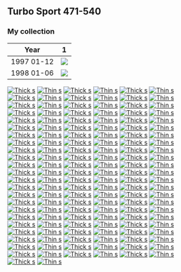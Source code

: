 ## Turbo Sport 471-540

### My collection

|    Year    |                                           1                                            |
|:----------:|:--------------------------------------------------------------------------------------:|
| 1997 01-12 | [<img src='thumbnails/outer/1997_01-12.1.5.png'>](thumbnails/outer/1997_01-12.1.5.png) |
| 1998 01-06 | [<img src='thumbnails/outer/1998_01-06.1.5.png'>](thumbnails/outer/1998_01-06.1.5.png) |

<span style="display: inline-block;">
	<a href='thumbnails/inner/471.thick_s.3.png' title='Thick s'><img src='thumbnails/inner/471.thick_s.3.png' alt='Thick s'></a>
	<a href='thumbnails/inner/471.thin_s.4.png' title='Thin s'><img src='thumbnails/inner/471.thin_s.4.png' alt='Thin s'></a>
</span>
<span style="display: inline-block;">
	<a href='thumbnails/inner/472.thick_s.4.png' title='Thick s'><img src='thumbnails/inner/472.thick_s.4.png' alt='Thick s'></a>
	<a href='thumbnails/inner/472.thin_s.4.png' title='Thin s'><img src='thumbnails/inner/472.thin_s.4.png' alt='Thin s'></a>
</span>
<span style="display: inline-block;">
	<a href='thumbnails/inner/473.thick_s.3.png' title='Thick s'><img src='thumbnails/inner/473.thick_s.3.png' alt='Thick s'></a>
	<a href='thumbnails/inner/473.thin_s.5.png' title='Thin s'><img src='thumbnails/inner/473.thin_s.5.png' alt='Thin s'></a>
</span>
<span style="display: inline-block;">
	<a href='thumbnails/inner/474.thick_s.3.png' title='Thick s'><img src='thumbnails/inner/474.thick_s.3.png' alt='Thick s'></a>
	<a href='thumbnails/inner/474.thin_s.4.png' title='Thin s'><img src='thumbnails/inner/474.thin_s.4.png' alt='Thin s'></a>
</span>
<span style="display: inline-block;">
	<a href='thumbnails/inner/475.thick_s.5.png' title='Thick s'><img src='thumbnails/inner/475.thick_s.5.png' alt='Thick s'></a>
	<a href='thumbnails/inner/475.thin_s.5.png' title='Thin s'><img src='thumbnails/inner/475.thin_s.5.png' alt='Thin s'></a>
</span>
<span style="display: inline-block;">
	<a href='thumbnails/inner/476.thick_s.0.png' title='Thick s'><img src='thumbnails/inner/476.thick_s.0.png' alt='Thick s'></a>
	<a href='thumbnails/inner/476.thin_s.5.png' title='Thin s'><img src='thumbnails/inner/476.thin_s.5.png' alt='Thin s'></a>
</span>
<span style="display: inline-block;">
	<a href='thumbnails/inner/477.thick_s.5.png' title='Thick s'><img src='thumbnails/inner/477.thick_s.5.png' alt='Thick s'></a>
	<a href='thumbnails/inner/477.thin_s.5.png' title='Thin s'><img src='thumbnails/inner/477.thin_s.5.png' alt='Thin s'></a>
</span>
<span style="display: inline-block;">
	<a href='thumbnails/inner/478.thick_s.4.png' title='Thick s'><img src='thumbnails/inner/478.thick_s.4.png' alt='Thick s'></a>
	<a href='thumbnails/inner/478.thin_s.4.png' title='Thin s'><img src='thumbnails/inner/478.thin_s.4.png' alt='Thin s'></a>
</span>
<span style="display: inline-block;">
	<a href='thumbnails/inner/479.thick_s.4.png' title='Thick s'><img src='thumbnails/inner/479.thick_s.4.png' alt='Thick s'></a>
	<a href='thumbnails/inner/479.thin_s.4.png' title='Thin s'><img src='thumbnails/inner/479.thin_s.4.png' alt='Thin s'></a>
</span>
<span style="display: inline-block;">
	<a href='thumbnails/inner/480.thick_s.3.png' title='Thick s'><img src='thumbnails/inner/480.thick_s.3.png' alt='Thick s'></a>
	<a href='thumbnails/inner/480.thin_s.5.png' title='Thin s'><img src='thumbnails/inner/480.thin_s.5.png' alt='Thin s'></a>
</span>
<span style="display: inline-block;">
	<a href='thumbnails/inner/481.thick_s.3.png' title='Thick s'><img src='thumbnails/inner/481.thick_s.3.png' alt='Thick s'></a>
	<a href='thumbnails/inner/481.thin_s.5.png' title='Thin s'><img src='thumbnails/inner/481.thin_s.5.png' alt='Thin s'></a>
</span>
<span style="display: inline-block;">
	<a href='thumbnails/inner/482.thick_s.5.png' title='Thick s'><img src='thumbnails/inner/482.thick_s.5.png' alt='Thick s'></a>
	<a href='thumbnails/inner/482.thin_s.5.png' title='Thin s'><img src='thumbnails/inner/482.thin_s.5.png' alt='Thin s'></a>
</span>
<span style="display: inline-block;">
	<a href='thumbnails/inner/483.thick_s.5.png' title='Thick s'><img src='thumbnails/inner/483.thick_s.5.png' alt='Thick s'></a>
	<a href='thumbnails/inner/483.thin_s.5.png' title='Thin s'><img src='thumbnails/inner/483.thin_s.5.png' alt='Thin s'></a>
</span>
<span style="display: inline-block;">
	<a href='thumbnails/inner/484.thick_s.5.png' title='Thick s'><img src='thumbnails/inner/484.thick_s.5.png' alt='Thick s'></a>
	<a href='thumbnails/inner/484.thin_s.4.png' title='Thin s'><img src='thumbnails/inner/484.thin_s.4.png' alt='Thin s'></a>
</span>
<span style="display: inline-block;">
	<a href='thumbnails/inner/485.thick_s.5.png' title='Thick s'><img src='thumbnails/inner/485.thick_s.5.png' alt='Thick s'></a>
	<a href='thumbnails/inner/485.thin_s.5.png' title='Thin s'><img src='thumbnails/inner/485.thin_s.5.png' alt='Thin s'></a>
</span>
<span style="display: inline-block;">
	<a href='thumbnails/inner/486.thick_s.3.png' title='Thick s'><img src='thumbnails/inner/486.thick_s.3.png' alt='Thick s'></a>
	<a href='thumbnails/inner/486.thin_s.5.png' title='Thin s'><img src='thumbnails/inner/486.thin_s.5.png' alt='Thin s'></a>
</span>
<span style="display: inline-block;">
	<a href='thumbnails/inner/487.thick_s.3.png' title='Thick s'><img src='thumbnails/inner/487.thick_s.3.png' alt='Thick s'></a>
	<a href='thumbnails/inner/487.thin_s.5.png' title='Thin s'><img src='thumbnails/inner/487.thin_s.5.png' alt='Thin s'></a>
</span>
<span style="display: inline-block;">
	<a href='thumbnails/inner/488.thick_s.5.png' title='Thick s'><img src='thumbnails/inner/488.thick_s.5.png' alt='Thick s'></a>
	<a href='thumbnails/inner/488.thin_s.5.png' title='Thin s'><img src='thumbnails/inner/488.thin_s.5.png' alt='Thin s'></a>
</span>
<span style="display: inline-block;">
	<a href='thumbnails/inner/489.thick_s.5.png' title='Thick s'><img src='thumbnails/inner/489.thick_s.5.png' alt='Thick s'></a>
	<a href='thumbnails/inner/489.thin_s.5.png' title='Thin s'><img src='thumbnails/inner/489.thin_s.5.png' alt='Thin s'></a>
</span>
<span style="display: inline-block;">
	<a href='thumbnails/inner/490.thick_s.4.png' title='Thick s'><img src='thumbnails/inner/490.thick_s.4.png' alt='Thick s'></a>
	<a href='thumbnails/inner/490.thin_s.5.png' title='Thin s'><img src='thumbnails/inner/490.thin_s.5.png' alt='Thin s'></a>
</span>
<span style="display: inline-block;">
	<a href='thumbnails/inner/491.thick_s.5.png' title='Thick s'><img src='thumbnails/inner/491.thick_s.5.png' alt='Thick s'></a>
	<a href='thumbnails/inner/491.thin_s.4.png' title='Thin s'><img src='thumbnails/inner/491.thin_s.4.png' alt='Thin s'></a>
</span>
<span style="display: inline-block;">
	<a href='thumbnails/inner/492.thick_s.5.png' title='Thick s'><img src='thumbnails/inner/492.thick_s.5.png' alt='Thick s'></a>
	<a href='thumbnails/inner/492.thin_s.5.png' title='Thin s'><img src='thumbnails/inner/492.thin_s.5.png' alt='Thin s'></a>
</span>
<span style="display: inline-block;">
	<a href='thumbnails/inner/493.thick_s.5.png' title='Thick s'><img src='thumbnails/inner/493.thick_s.5.png' alt='Thick s'></a>
	<a href='thumbnails/inner/493.thin_s.5.png' title='Thin s'><img src='thumbnails/inner/493.thin_s.5.png' alt='Thin s'></a>
</span>
<span style="display: inline-block;">
	<a href='thumbnails/inner/494.thick_s.5.png' title='Thick s'><img src='thumbnails/inner/494.thick_s.5.png' alt='Thick s'></a>
	<a href='thumbnails/inner/494.thin_s.5.png' title='Thin s'><img src='thumbnails/inner/494.thin_s.5.png' alt='Thin s'></a>
</span>
<span style="display: inline-block;">
	<a href='thumbnails/inner/495.thick_s.4.png' title='Thick s'><img src='thumbnails/inner/495.thick_s.4.png' alt='Thick s'></a>
	<a href='thumbnails/inner/495.thin_s.5.png' title='Thin s'><img src='thumbnails/inner/495.thin_s.5.png' alt='Thin s'></a>
</span>
<span style="display: inline-block;">
	<a href='thumbnails/inner/496.thick_s.5.png' title='Thick s'><img src='thumbnails/inner/496.thick_s.5.png' alt='Thick s'></a>
	<a href='thumbnails/inner/496.thin_s.5.png' title='Thin s'><img src='thumbnails/inner/496.thin_s.5.png' alt='Thin s'></a>
</span>
<span style="display: inline-block;">
	<a href='thumbnails/inner/497.thick_s.0.png' title='Thick s'><img src='thumbnails/inner/497.thick_s.0.png' alt='Thick s'></a>
	<a href='thumbnails/inner/497.thin_s.5.png' title='Thin s'><img src='thumbnails/inner/497.thin_s.5.png' alt='Thin s'></a>
</span>
<span style="display: inline-block;">
	<a href='thumbnails/inner/498.thick_s.3.png' title='Thick s'><img src='thumbnails/inner/498.thick_s.3.png' alt='Thick s'></a>
	<a href='thumbnails/inner/498.thin_s.5.png' title='Thin s'><img src='thumbnails/inner/498.thin_s.5.png' alt='Thin s'></a>
</span>
<span style="display: inline-block;">
	<a href='thumbnails/inner/499.thick_s.3.png' title='Thick s'><img src='thumbnails/inner/499.thick_s.3.png' alt='Thick s'></a>
	<a href='thumbnails/inner/499.thin_s.5.png' title='Thin s'><img src='thumbnails/inner/499.thin_s.5.png' alt='Thin s'></a>
</span>
<span style="display: inline-block;">
	<a href='thumbnails/inner/500.thick_s.4.png' title='Thick s'><img src='thumbnails/inner/500.thick_s.4.png' alt='Thick s'></a>
	<a href='thumbnails/inner/500.thin_s.5.png' title='Thin s'><img src='thumbnails/inner/500.thin_s.5.png' alt='Thin s'></a>
</span>
<span style="display: inline-block;">
	<a href='thumbnails/inner/501.thick_s.5.png' title='Thick s'><img src='thumbnails/inner/501.thick_s.5.png' alt='Thick s'></a>
	<a href='thumbnails/inner/501.thin_s.4.png' title='Thin s'><img src='thumbnails/inner/501.thin_s.4.png' alt='Thin s'></a>
</span>
<span style="display: inline-block;">
	<a href='thumbnails/inner/502.thick_s.5.png' title='Thick s'><img src='thumbnails/inner/502.thick_s.5.png' alt='Thick s'></a>
	<a href='thumbnails/inner/502.thin_s.5.png' title='Thin s'><img src='thumbnails/inner/502.thin_s.5.png' alt='Thin s'></a>
</span>
<span style="display: inline-block;">
	<a href='thumbnails/inner/503.thick_s.3.png' title='Thick s'><img src='thumbnails/inner/503.thick_s.3.png' alt='Thick s'></a>
	<a href='thumbnails/inner/503.thin_s.5.png' title='Thin s'><img src='thumbnails/inner/503.thin_s.5.png' alt='Thin s'></a>
</span>
<span style="display: inline-block;">
	<a href='thumbnails/inner/504.thick_s.4.png' title='Thick s'><img src='thumbnails/inner/504.thick_s.4.png' alt='Thick s'></a>
	<a href='thumbnails/inner/504.thin_s.5.png' title='Thin s'><img src='thumbnails/inner/504.thin_s.5.png' alt='Thin s'></a>
</span>
<span style="display: inline-block;">
	<a href='thumbnails/inner/505.thick_s.5.png' title='Thick s'><img src='thumbnails/inner/505.thick_s.5.png' alt='Thick s'></a>
	<a href='thumbnails/inner/505.thin_s.5.png' title='Thin s'><img src='thumbnails/inner/505.thin_s.5.png' alt='Thin s'></a>
</span>
<span style="display: inline-block;">
	<a href='thumbnails/inner/506.thick_s.5.png' title='Thick s'><img src='thumbnails/inner/506.thick_s.5.png' alt='Thick s'></a>
	<a href='thumbnails/inner/506.thin_s.3.png' title='Thin s'><img src='thumbnails/inner/506.thin_s.3.png' alt='Thin s'></a>
</span>
<span style="display: inline-block;">
	<a href='thumbnails/inner/507.thick_s.4.png' title='Thick s'><img src='thumbnails/inner/507.thick_s.4.png' alt='Thick s'></a>
	<a href='thumbnails/inner/507.thin_s.4.png' title='Thin s'><img src='thumbnails/inner/507.thin_s.4.png' alt='Thin s'></a>
</span>
<span style="display: inline-block;">
	<a href='thumbnails/inner/508.thick_s.0.png' title='Thick s'><img src='thumbnails/inner/508.thick_s.0.png' alt='Thick s'></a>
	<a href='thumbnails/inner/508.thin_s.5.png' title='Thin s'><img src='thumbnails/inner/508.thin_s.5.png' alt='Thin s'></a>
</span>
<span style="display: inline-block;">
	<a href='thumbnails/inner/509.thick_s.5.png' title='Thick s'><img src='thumbnails/inner/509.thick_s.5.png' alt='Thick s'></a>
	<a href='thumbnails/inner/509.thin_s.5.png' title='Thin s'><img src='thumbnails/inner/509.thin_s.5.png' alt='Thin s'></a>
</span>
<span style="display: inline-block;">
	<a href='thumbnails/inner/510.thick_s.5.png' title='Thick s'><img src='thumbnails/inner/510.thick_s.5.png' alt='Thick s'></a>
	<a href='thumbnails/inner/510.thin_s.5.png' title='Thin s'><img src='thumbnails/inner/510.thin_s.5.png' alt='Thin s'></a>
</span>
<span style="display: inline-block;">
	<a href='thumbnails/inner/511.thick_s.5.png' title='Thick s'><img src='thumbnails/inner/511.thick_s.5.png' alt='Thick s'></a>
	<a href='thumbnails/inner/511.thin_s.5.png' title='Thin s'><img src='thumbnails/inner/511.thin_s.5.png' alt='Thin s'></a>
</span>
<span style="display: inline-block;">
	<a href='thumbnails/inner/512.thick_s.4.png' title='Thick s'><img src='thumbnails/inner/512.thick_s.4.png' alt='Thick s'></a>
	<a href='thumbnails/inner/512.thin_s.5.png' title='Thin s'><img src='thumbnails/inner/512.thin_s.5.png' alt='Thin s'></a>
</span>
<span style="display: inline-block;">
	<a href='thumbnails/inner/513.thick_s.4.png' title='Thick s'><img src='thumbnails/inner/513.thick_s.4.png' alt='Thick s'></a>
	<a href='thumbnails/inner/513.thin_s.5.png' title='Thin s'><img src='thumbnails/inner/513.thin_s.5.png' alt='Thin s'></a>
</span>
<span style="display: inline-block;">
	<a href='thumbnails/inner/514.thick_s.3.png' title='Thick s'><img src='thumbnails/inner/514.thick_s.3.png' alt='Thick s'></a>
	<a href='thumbnails/inner/514.thin_s.5.png' title='Thin s'><img src='thumbnails/inner/514.thin_s.5.png' alt='Thin s'></a>
</span>
<span style="display: inline-block;">
	<a href='thumbnails/inner/515.thick_s.5.png' title='Thick s'><img src='thumbnails/inner/515.thick_s.5.png' alt='Thick s'></a>
	<a href='thumbnails/inner/515.thin_s.4.png' title='Thin s'><img src='thumbnails/inner/515.thin_s.4.png' alt='Thin s'></a>
</span>
<span style="display: inline-block;">
	<a href='thumbnails/inner/516.thick_s.5.png' title='Thick s'><img src='thumbnails/inner/516.thick_s.5.png' alt='Thick s'></a>
	<a href='thumbnails/inner/516.thin_s.5.png' title='Thin s'><img src='thumbnails/inner/516.thin_s.5.png' alt='Thin s'></a>
</span>
<span style="display: inline-block;">
	<a href='thumbnails/inner/517.thick_s.5.png' title='Thick s'><img src='thumbnails/inner/517.thick_s.5.png' alt='Thick s'></a>
	<a href='thumbnails/inner/517.thin_s.5.png' title='Thin s'><img src='thumbnails/inner/517.thin_s.5.png' alt='Thin s'></a>
</span>
<span style="display: inline-block;">
	<a href='thumbnails/inner/518.thick_s.5.png' title='Thick s'><img src='thumbnails/inner/518.thick_s.5.png' alt='Thick s'></a>
	<a href='thumbnails/inner/518.thin_s.4.png' title='Thin s'><img src='thumbnails/inner/518.thin_s.4.png' alt='Thin s'></a>
</span>
<span style="display: inline-block;">
	<a href='thumbnails/inner/519.thick_s.5.png' title='Thick s'><img src='thumbnails/inner/519.thick_s.5.png' alt='Thick s'></a>
	<a href='thumbnails/inner/519.thin_s.4.png' title='Thin s'><img src='thumbnails/inner/519.thin_s.4.png' alt='Thin s'></a>
</span>
<span style="display: inline-block;">
	<a href='thumbnails/inner/520.thick_s.5.png' title='Thick s'><img src='thumbnails/inner/520.thick_s.5.png' alt='Thick s'></a>
	<a href='thumbnails/inner/520.thin_s.5.png' title='Thin s'><img src='thumbnails/inner/520.thin_s.5.png' alt='Thin s'></a>
</span>
<span style="display: inline-block;">
	<a href='thumbnails/inner/521.thick_s.0.png' title='Thick s'><img src='thumbnails/inner/521.thick_s.0.png' alt='Thick s'></a>
	<a href='thumbnails/inner/521.thin_s.5.png' title='Thin s'><img src='thumbnails/inner/521.thin_s.5.png' alt='Thin s'></a>
</span>
<span style="display: inline-block;">
	<a href='thumbnails/inner/522.thick_s.5.png' title='Thick s'><img src='thumbnails/inner/522.thick_s.5.png' alt='Thick s'></a>
	<a href='thumbnails/inner/522.thin_s.4.png' title='Thin s'><img src='thumbnails/inner/522.thin_s.4.png' alt='Thin s'></a>
</span>
<span style="display: inline-block;">
	<a href='thumbnails/inner/523.thick_s.5.png' title='Thick s'><img src='thumbnails/inner/523.thick_s.5.png' alt='Thick s'></a>
	<a href='thumbnails/inner/523.thin_s.5.png' title='Thin s'><img src='thumbnails/inner/523.thin_s.5.png' alt='Thin s'></a>
</span>
<span style="display: inline-block;">
	<a href='thumbnails/inner/524.thick_s.4.png' title='Thick s'><img src='thumbnails/inner/524.thick_s.4.png' alt='Thick s'></a>
	<a href='thumbnails/inner/524.thin_s.5.png' title='Thin s'><img src='thumbnails/inner/524.thin_s.5.png' alt='Thin s'></a>
</span>
<span style="display: inline-block;">
	<a href='thumbnails/inner/525.thick_s.5.png' title='Thick s'><img src='thumbnails/inner/525.thick_s.5.png' alt='Thick s'></a>
	<a href='thumbnails/inner/525.thin_s.5.png' title='Thin s'><img src='thumbnails/inner/525.thin_s.5.png' alt='Thin s'></a>
</span>
<span style="display: inline-block;">
	<a href='thumbnails/inner/526.thick_s.5.png' title='Thick s'><img src='thumbnails/inner/526.thick_s.5.png' alt='Thick s'></a>
	<a href='thumbnails/inner/526.thin_s.5.png' title='Thin s'><img src='thumbnails/inner/526.thin_s.5.png' alt='Thin s'></a>
</span>
<span style="display: inline-block;">
	<a href='thumbnails/inner/527.thick_s.5.png' title='Thick s'><img src='thumbnails/inner/527.thick_s.5.png' alt='Thick s'></a>
	<a href='thumbnails/inner/527.thin_s.5.png' title='Thin s'><img src='thumbnails/inner/527.thin_s.5.png' alt='Thin s'></a>
</span>
<span style="display: inline-block;">
	<a href='thumbnails/inner/528.thick_s.5.png' title='Thick s'><img src='thumbnails/inner/528.thick_s.5.png' alt='Thick s'></a>
	<a href='thumbnails/inner/528.thin_s.5.png' title='Thin s'><img src='thumbnails/inner/528.thin_s.5.png' alt='Thin s'></a>
</span>
<span style="display: inline-block;">
	<a href='thumbnails/inner/529.thick_s.3.png' title='Thick s'><img src='thumbnails/inner/529.thick_s.3.png' alt='Thick s'></a>
	<a href='thumbnails/inner/529.thin_s.5.png' title='Thin s'><img src='thumbnails/inner/529.thin_s.5.png' alt='Thin s'></a>
</span>
<span style="display: inline-block;">
	<a href='thumbnails/inner/530.thick_s.5.png' title='Thick s'><img src='thumbnails/inner/530.thick_s.5.png' alt='Thick s'></a>
	<a href='thumbnails/inner/530.thin_s.5.png' title='Thin s'><img src='thumbnails/inner/530.thin_s.5.png' alt='Thin s'></a>
</span>
<span style="display: inline-block;">
	<a href='thumbnails/inner/531.thick_s.4.png' title='Thick s'><img src='thumbnails/inner/531.thick_s.4.png' alt='Thick s'></a>
	<a href='thumbnails/inner/531.thin_s.5.png' title='Thin s'><img src='thumbnails/inner/531.thin_s.5.png' alt='Thin s'></a>
</span>
<span style="display: inline-block;">
	<a href='thumbnails/inner/532.thick_s.0.png' title='Thick s'><img src='thumbnails/inner/532.thick_s.0.png' alt='Thick s'></a>
	<a href='thumbnails/inner/532.thin_s.5.png' title='Thin s'><img src='thumbnails/inner/532.thin_s.5.png' alt='Thin s'></a>
</span>
<span style="display: inline-block;">
	<a href='thumbnails/inner/533.thick_s.5.png' title='Thick s'><img src='thumbnails/inner/533.thick_s.5.png' alt='Thick s'></a>
	<a href='thumbnails/inner/533.thin_s.5.png' title='Thin s'><img src='thumbnails/inner/533.thin_s.5.png' alt='Thin s'></a>
</span>
<span style="display: inline-block;">
	<a href='thumbnails/inner/534.thick_s.5.png' title='Thick s'><img src='thumbnails/inner/534.thick_s.5.png' alt='Thick s'></a>
	<a href='thumbnails/inner/534.thin_s.5.png' title='Thin s'><img src='thumbnails/inner/534.thin_s.5.png' alt='Thin s'></a>
</span>
<span style="display: inline-block;">
	<a href='thumbnails/inner/535.thick_s.5.png' title='Thick s'><img src='thumbnails/inner/535.thick_s.5.png' alt='Thick s'></a>
	<a href='thumbnails/inner/535.thin_s.5.png' title='Thin s'><img src='thumbnails/inner/535.thin_s.5.png' alt='Thin s'></a>
</span>
<span style="display: inline-block;">
	<a href='thumbnails/inner/536.thick_s.3.png' title='Thick s'><img src='thumbnails/inner/536.thick_s.3.png' alt='Thick s'></a>
	<a href='thumbnails/inner/536.thin_s.5.png' title='Thin s'><img src='thumbnails/inner/536.thin_s.5.png' alt='Thin s'></a>
</span>
<span style="display: inline-block;">
	<a href='thumbnails/inner/537.thick_s.3.png' title='Thick s'><img src='thumbnails/inner/537.thick_s.3.png' alt='Thick s'></a>
	<a href='thumbnails/inner/537.thin_s.5.png' title='Thin s'><img src='thumbnails/inner/537.thin_s.5.png' alt='Thin s'></a>
</span>
<span style="display: inline-block;">
	<a href='thumbnails/inner/538.thick_s.5.png' title='Thick s'><img src='thumbnails/inner/538.thick_s.5.png' alt='Thick s'></a>
	<a href='thumbnails/inner/538.thin_s.5.png' title='Thin s'><img src='thumbnails/inner/538.thin_s.5.png' alt='Thin s'></a>
</span>
<span style="display: inline-block;">
	<a href='thumbnails/inner/539.thick_s.3.png' title='Thick s'><img src='thumbnails/inner/539.thick_s.3.png' alt='Thick s'></a>
	<a href='thumbnails/inner/539.thin_s.5.png' title='Thin s'><img src='thumbnails/inner/539.thin_s.5.png' alt='Thin s'></a>
</span>
<span style="display: inline-block;">
	<a href='thumbnails/inner/540.thick_s.5.png' title='Thick s'><img src='thumbnails/inner/540.thick_s.5.png' alt='Thick s'></a>
	<a href='thumbnails/inner/540.thin_s.5.png' title='Thin s'><img src='thumbnails/inner/540.thin_s.5.png' alt='Thin s'></a>
</span>

